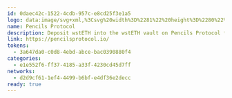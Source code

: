 ```yaml
---
id: 0daec42c-1522-4cdb-957c-e8cd25f3e1a5
logo: data:image/svg+xml,%3Csvg%20width%3D%2281%22%20height%3D%2280%22%20viewBox%3D%220%200%2081%2080%22%20fill%3D%22none%22%20xmlns%3D%22http%3A%2F%2Fwww.w3.org%2F2000%2Fsvg%22%3E%0A%3Cg%20clip-path%3D%22url(%23clip0_6689_272)%22%3E%0A%3Cpath%20d%3D%22M33.735%2022.1802L23%2033.1419V57.8567H47.2037L57.9387%2046.8949V22.1802H33.735ZM51.562%2043.1776C51.5774%2045.6323%2051.5774%2047.0123%2051.562%2049.4671L46.6416%2054.4915L29.3588%2036.8436C29.3741%2034.3889%2029.3741%2033.0089%2029.3588%2030.5541L34.2792%2025.5297L51.562%2043.1776Z%22%20fill%3D%22%23CDF459%22%2F%3E%0A%3C%2Fg%3E%0A%3Cg%20clip-path%3D%22url(%23clip1_6689_272)%22%20filter%3D%22url(%23filter0_f_6689_272)%22%3E%0A%3Cpath%20d%3D%22M33.735%2019.1802L23%2030.1419V54.8567H47.2037L57.9387%2043.8949V19.1802H33.735ZM51.562%2040.1776C51.5774%2042.6323%2051.5774%2044.0123%2051.562%2046.4671L46.6416%2051.4915L29.3588%2033.8436C29.3741%2031.3889%2029.3741%2030.0089%2029.3588%2027.5541L34.2792%2022.5297L51.562%2040.1776Z%22%20fill%3D%22%23CDF459%22%20fill-opacity%3D%220.6%22%2F%3E%0A%3C%2Fg%3E%0A%3Cdefs%3E%0A%3Cfilter%20id%3D%22filter0_f_6689_272%22%20x%3D%2212%22%20y%3D%228%22%20width%3D%2257%22%20height%3D%2258%22%20filterUnits%3D%22userSpaceOnUse%22%20color-interpolation-filters%3D%22sRGB%22%3E%0A%3CfeFlood%20flood-opacity%3D%220%22%20result%3D%22BackgroundImageFix%22%2F%3E%0A%3CfeBlend%20mode%3D%22normal%22%20in%3D%22SourceGraphic%22%20in2%3D%22BackgroundImageFix%22%20result%3D%22shape%22%2F%3E%0A%3CfeGaussianBlur%20stdDeviation%3D%225.5%22%20result%3D%22effect1_foregroundBlur_6689_272%22%2F%3E%0A%3C%2Ffilter%3E%0A%3CclipPath%20id%3D%22clip0_6689_272%22%3E%0A%3Crect%20width%3D%2235%22%20height%3D%2236%22%20fill%3D%22white%22%20transform%3D%22translate(23%2022)%22%2F%3E%0A%3C%2FclipPath%3E%0A%3CclipPath%20id%3D%22clip1_6689_272%22%3E%0A%3Crect%20width%3D%2235%22%20height%3D%2236%22%20fill%3D%22white%22%20transform%3D%22translate(23%2019)%22%2F%3E%0A%3C%2FclipPath%3E%0A%3C%2Fdefs%3E%0A%3C%2Fsvg%3E%0A
name: Pencils Protocol
description: Deposit wstETH into the wstETH vault on Pencils Protocol for rewards.
link: https://pencilsprotocol.io/
tokens:
  - 3a647da0-c0d8-4ebd-abce-bac0390880f4
categories:
  - e1e552f6-ff37-4185-a33f-4230cd45d7ff
networks:
  - d2d9cf61-1ef4-4499-b6bf-e4df36e2decc
ready: true
---
```

